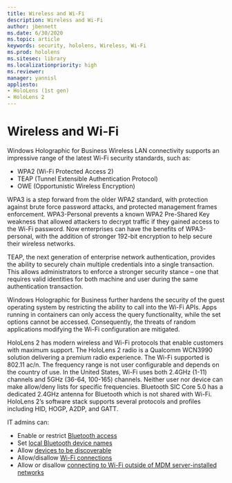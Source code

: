 ```yaml
---
title: Wireless and Wi-Fi
description: Wireless and Wi-Fi
author: jbennett
ms.date: 6/30/2020
ms.topic: article
keywords: security, hololens, Wireless, Wi-Fi
ms.prod: hololens
ms.sitesec: library
ms.localizationpriority: high
ms.reviewer: 
manager: yannisl
appliesto:
- HoloLens (1st gen)
- HoloLens 2
---
```


# Wireless and Wi-Fi

Windows Holographic for Business Wireless LAN connectivity supports an impressive range of the latest Wi-Fi security standards, such as:
  * WPA2 (Wi-Fi Protected Access 2)  
  * TEAP (Tunnel Extensible Authentication Protocol)  
  * OWE (Opportunistic Wireless Encryption)

WPA3 is a step forward from the older WPA2 standard, with protection against brute force password attacks, and protected management frames enforcement. WPA3-Personal prevents a known WPA2 Pre-Shared Key weakness that allowed attackers to decrypt traffic if they gained access to the Wi-Fi password. Now enterprises can have the benefits of WPA3-personal, with the addition of stronger 192-bit encryption to help secure their wireless networks.

TEAP, the next generation of enterprise network authentication, provides the ability to securely chain multiple credentials into a single transaction.  This allows administrators to enforce a stronger security stance – one that requires valid identities for both machine and user during the same authentication transaction.

Windows Holographic for Business further hardens the security of the guest operating system by restricting the ability to call into the Wi-Fi APIs. Apps running in containers can only access the query functionality, while the set options cannot be accessed.  Consequently, the threats of random applications modifying the Wi-Fi configuration are mitigated.

HoloLens 2 has modern wireless and Wi-Fi protocols that enable customers with maximum support. The HoloLens 2 radio is a Qualcomm WCN3990 solution delivering a premium radio experience. The Wi-Fi supported is 802.11 ac/n. The frequency range is not user configurable and depends on the country of use. In the United States, Wi-Fi uses both 2.4GHz (1-11) channels and 5GHz (36-64, 100-165) channels. Neither user nor device can make allow/deny lists for specific frequencies. Bluetooth SIC Core 5.0 has a dedicated 2.4GHz antenna for Bluetooth which is not shared with Wi-Fi. HoloLens 2’s software stack supports several protocols and profiles including HID, HOGP, A2DP, and GATT. 

IT admins can: 
  * Enable or restrict  [Bluetooth access](https://docs.microsoft.com/windows/client-management/mdm/policy-csp-connectivity#connectivity-allowbluetooth)
  * Set [local Bluetooth device names](https://docs.microsoft.com/windows/client-management/mdm/policy-csp-bluetooth#bluetooth-localdevicename)
  * Allow [devices to be discoverable](https://docs.microsoft.com/windows/client-management/mdm/policy-csp-bluetooth#bluetooth-allowdiscoverablemode)
  * Allow/disallow [Wi-Fi connections](https://docs.microsoft.com/windows/client-management/mdm/policy-csp-wifi#wifi-allowwifi) 
  * Allow or disallow [connecting to Wi-Fi outside of MDM server-installed networks](https://docs.microsoft.com/windows/client-management/mdm/policy-csp-wifi#wifi-allowmanualwificonfiguration)
